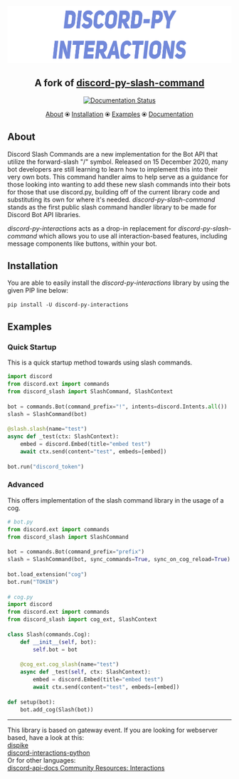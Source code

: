 <p align="center">
    <br>
    <a href="https://pypi.org/project/discord-py-slash-command/"><img src="https://raw.githubusercontent.com/hpenney2/discord-py-interactions/master/.github/discordpyslashlogo.png" alt="discord-py-slash-command" height="128"></a>
    <h2 align = "center">A fork of <a href="https://github.com/eunwoo1104/discord-py-slash-command">discord-py-slash-command</a></h2>
</p>
<p align="center">
        <a href='https://discord-py-interactions.readthedocs.io/en/latest/?badge=latest'>
            <img src='https://readthedocs.org/projects/discord-py-interactions/badge/?version=latest' alt='Documentation Status' />
        </a>
</p>
<p align="center">
   <a href="#about">About</a> ⦿
   <a href="#installation">Installation</a> ⦿
   <a href="#examples">Examples</a> ⦿
   <a href="https://discord-py-interactions.readthedocs.io/en/latest/">Documentation</a> <!---⦿
   <a href="https://discord.gg/KkgMBVuEkx">Discord Server</a> -->
</p>
   
## About
Discord Slash Commands are a new implementation for the Bot API that utilize the forward-slash "/" symbol.
Released on 15 December 2020, many bot developers are still learning to learn how to implement this into
their very own bots. This command handler aims to help serve as a guidance for those looking into wanting to add
these new slash commands into their bots for those that use discord.py, building off of the current library
code and substituting its own for where it's needed. *discord-py-slash-command* stands as the first public
slash command handler library to be made for Discord Bot API libraries.

*discord-py-interactions* acts as a drop-in replacement for *discord-py-slash-command* which allows you to use all
interaction-based features, including message components like buttons, within your bot.

## Installation
You are able to easily install the *discord-py-interactions* library by using the given PIP line below:

`pip install -U discord-py-interactions`

## Examples
### Quick Startup
This is a quick startup method towards using slash commands.
```py
import discord
from discord.ext import commands
from discord_slash import SlashCommand, SlashContext

bot = commands.Bot(command_prefix="!", intents=discord.Intents.all())
slash = SlashCommand(bot)

@slash.slash(name="test")
async def _test(ctx: SlashContext):
    embed = discord.Embed(title="embed test")
    await ctx.send(content="test", embeds=[embed])

bot.run("discord_token")
```

### Advanced
This offers implementation of the slash command library in the usage of a cog.
```py
# bot.py
from discord.ext import commands
from discord_slash import SlashCommand

bot = commands.Bot(command_prefix="prefix")
slash = SlashCommand(bot, sync_commands=True, sync_on_cog_reload=True)

bot.load_extension("cog")
bot.run("TOKEN")

# cog.py
import discord
from discord.ext import commands
from discord_slash import cog_ext, SlashContext

class Slash(commands.Cog):
    def __init__(self, bot):
        self.bot = bot

    @cog_ext.cog_slash(name="test")
    async def _test(self, ctx: SlashContext):
        embed = discord.Embed(title="embed test")
        await ctx.send(content="test", embeds=[embed])

def setup(bot):
    bot.add_cog(Slash(bot))
```

--------
This library is based on gateway event. If you are looking for webserver based, have a look at this:  
[dispike](https://github.com/ms7m/dispike)  
[discord-interactions-python](https://github.com/discord/discord-interactions-python)  
Or for other languages:  
[discord-api-docs Community Resources: Interactions](https://discord.com/developers/docs/topics/community-resources#interactions)
